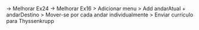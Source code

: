 -> Melhorar Ex24
-> Melhorar Ex16
   \> Adicionar menu
   \> Add andarAtual + andarDestino
   \> Mover-se por cada andar individualmente
   \> Enviar currículo para Thyssenkrupp
